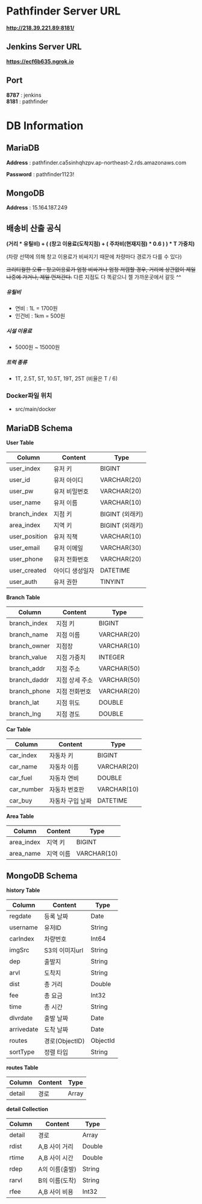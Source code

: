 # Pathfinder Server URL

**http://218.39.221.89:8181/**

## Jenkins Server URL

**https://ecf6b635.ngrok.io**

## Port

**8787** : jenkins  
**8181** : pathfinder

# DB Information

## MariaDB

**Address** : pathfinder.ca5sinhqhzpv.ap-northeast-2.rds.amazonaws.com

**Password** : pathfinder1123!

## MongoDB

**Address** : 15.164.187.249

## 배송비 산출 공식

**(거리 * 유틸비) + ( (창고 이용료(도착지점) + ( 주차비(현재지점) * 0.6 ) ) * T 가중치)**

(차량 선택에 의해 창고 이용료가 비싸지기 때문에 차량마다 경로가 다를 수 있다)

~~크리티컬한 오류 : 창고이용료가 엄청 비싸거나 엄청 저렴할 경우, 거리에 상관없이 제일 나중에 가거나, 제일 먼저간다.~~
다른 지점도 다 똑같으니 젤 가까운곳에서 갈듯 ^^

##### 유틸비

- 연비 : 1L = 1700원
- 인건비 : 1km = 500원

##### 시설 이용료

- 5000원 ~ 15000원

##### 트럭 종류

- 1T, 2.5T, 5T, 10.5T, 19T, 25T (비율은 T / 6)

### Docker파일 위치

- src/main/docker

## MariaDB Schema

**User Table**

| Column        | Content         | Type            |
| ------------- | --------------- | --------------- |
| user_index    | 유저 키         | BIGINT          |
| user_id       | 유저 아이디     | VARCHAR(20)     |
| user_pw       | 유저 비밀번호   | VARCHAR(20)     |
| user_name     | 유저 이름       | VARCHAR(10)     |
| branch_index  | 지점 키         | BIGINT (외래키) |
| area_index    | 지역 키         | BIGINT (외래키) |
| user_position | 유저 직책       | VARCHAR(10)     |
| user_email    | 유저 이메일     | VARCHAR(30)     |
| user_phone    | 유저 전화번호   | VARCHAR(20)     |
| user_created  | 아이디 생성일자 | DATETIME        |
| user_auth     | 유저 권한       | TINYINT         |

**Branch Table**

| Column       | Content        | Type        |
| ------------ | -------------- | ----------- |
| branch_index | 지점 키        | BIGINT      |
| branch_name  | 지점 이름      | VARCHAR(20) |
| branch_owner | 지점장         | VARCHAR(10) |
| branch_value | 지점 가중치    | INTEGER     |
| branch_addr  | 지점 주소      | VARCHAR(50) |
| branch_daddr | 지점 상세 주소 | VARCHAR(50) |
| branch_phone | 지점 전화번호  | VARCHAR(20) |
| branch_lat   | 지점 위도      | DOUBLE      |
| branch_lng   | 지점 경도      | DOUBLE      |

**Car Table**

| Column     | Content          | Type        |
| ---------- | ---------------- | ----------- |
| car_index  | 자동차 키        | BIGINT      |
| car_name   | 자동차 이름      | VARCHAR(20) |
| car_fuel   | 자동차 연비      | DOUBLE      |
| car_number | 자동차 번호판    | VARCHAR(10) |
| car_buy    | 자동차 구입 날짜 | DATETIME    |

**Area Table**

| Column     | Content   | Type        |
| ---------- | --------- | ----------- |
| area_index | 지역 키   | BIGINT      |
| area_name  | 지역 이름 | VARCHAR(10) |



## MongoDB Schema



**history Table**

| Column     | Content   | Type        |
| ---------- | --------- | ----------- |
| regdate | 등록 날짜 | Date |
| username  | 유저ID | String |
| carIndex  | 차량번호 | Int64 |
| imgSrc  | S3의 이미지url | String |
| dep  | 출발지 | String |
| arvl  | 도착지 | String |
| dist  | 총 거리 | Double |
| fee  | 총 요금 | Int32 |
| time  | 총 시간 | String |
| dlvrdate  | 출발 날짜 | Date |
| arrivedate  | 도착 날짜 | Date |
| routes  | 경로(ObjectID) | ObjectId |
| sortType  | 정렬 타입 | String |



**routes Table**

| Column     | Content   | Type        |
| ---------- | --------- | ----------- |
| detail  | 경로 | Array |



**detail Collection**

| Column     | Content   | Type        |
| ---------- | --------- | ----------- |
| detail  | 경로 | Array |
| rdist  |A,B 사이 거리 | Double |
| rtime  |A,B 사이 시간 | Double |
| rdep  | A의 이름(출발) | String |
| rarvl  |B의 이름(도착) | String |
| rfee  | A,B 사이 비용 | Int32 |